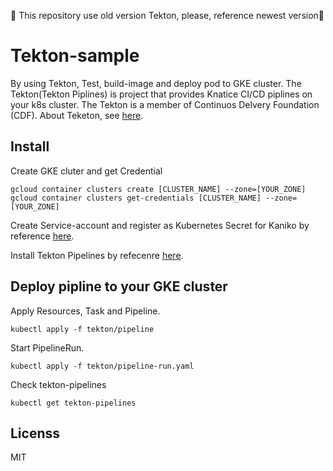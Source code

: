 
🚨 This repository use old version Tekton, please, reference newest version🚨 
# Tekton-sample
By using Tekton, Test, build-image and deploy pod to GKE cluster.
The Tekton(Tekton Piplines) is project that provides Knatice CI/CD piplines on your k8s cluster.
The Tekton is a member of Continuos Delvery Foundation (CDF).
About Teketon, see [here](https://github.com/tektoncd/pipeline).

## Install
Create GKE cluter and get Credential
```
gcloud container clusters create [CLUSTER_NAME] --zone=[YOUR_ZONE]
gcloud container clusters get-credentials [CLUSTER_NAME] --zone=[YOUR_ZONE]
```

Create Service-account and register as Kubernetes Secret for Kaniko by reference [here](https://github.com/GoogleContainerTools/kaniko/blob/master/README.md#kubernetes-secret).

Install Tekton Pipelines by refecenre [here](https://github.com/tektoncd/pipeline/blob/master/docs/install.md#adding-the-tekton-pipelines).

## Deploy pipline to your GKE cluster

Apply Resources, Task and Pipeline.

`kubectl apply -f tekton/pipeline`

Start PipelineRun.

`kubectl apply -f tekton/pipeline-run.yaml`

Check tekton-pipelines

`kubectl get tekton-pipelines`

## Licenss
MIT
